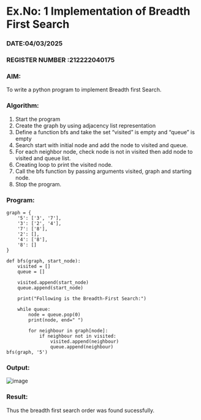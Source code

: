 # Ex.No: 1  Implementation of Breadth First Search 
### DATE:04/03/2025                                                                            
### REGISTER NUMBER :212222040175
### AIM: 
To write a python program to implement Breadth first Search. 
### Algorithm:
1. Start the program
2. Create the graph by using adjacency list representation
3. Define a function bfs and take the set “visited” is empty and “queue” is empty
4. Search start with initial node and add the node to visited and queue.
5. For each neighbor node, check node is not in visited then add node to visited and queue list.
6.  Creating loop to print the visited node.
7.   Call the bfs function by passing arguments visited, graph and starting node.
8.   Stop the program.
### Program:
```
graph = { 
    '5': ['3', '7'],
    '3': ['2', '4'],
    '7': ['8'],
    '2': [],
    '4': ['8'],
    '8': []
}

def bfs(graph, start_node):
    visited = []  
    queue = [] 

    visited.append(start_node)
    queue.append(start_node)

    print("Following is the Breadth-First Search:")

    while queue:
        node = queue.pop(0) 
        print(node, end=" ")

        for neighbour in graph[node]:
            if neighbour not in visited:
                visited.append(neighbour)
                queue.append(neighbour)
bfs(graph, '5')
```

### Output:

![image](https://github.com/user-attachments/assets/0f6bb956-ed91-492e-9f41-670276c649d4)


### Result:
Thus the breadth first search order was found sucessfully.
